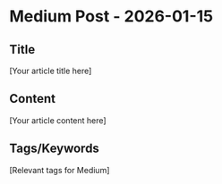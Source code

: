 # Medium Post - 2026-01-15

## Title
[Your article title here]

## Content
[Your article content here]

## Tags/Keywords
[Relevant tags for Medium]
